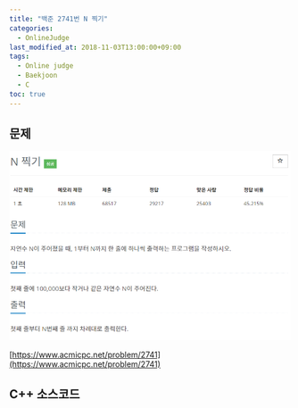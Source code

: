 ```yaml
---
title: "백준 2741번 N 찍기"
categories: 
  - OnlineJudge
last_modified_at: 2018-11-03T13:00:00+09:00
tags: 
  - Online judge
  - Baekjoon
  - C
toc: true
---
```


## 문제

![2741](https://github.com/lesslate/lesslate.github.io/blob/master/assets/img/OnlineJudge/2741.png?raw=true)

[https://www.acmicpc.net/problem/2741](https://www.acmicpc.net/problem/2741)



## C++ 소스코드


<script src="https://gist.github.com/lesslate/4ec95a03d8c7b3be2b729e07137e8963.js"></script>